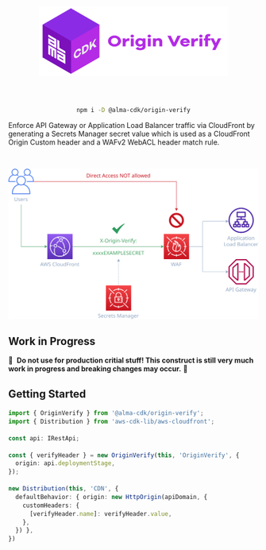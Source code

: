 <div align="center">
	<br/>
	<br/>
  <h1>
	<img height="140" src="assets/alma-cdk-origin-verify.svg" alt="Alma CDK Origin Verify" />
  <br/>
  <br/>
  </h1>

  ```sh
  npm i -D @alma-cdk/origin-verify
  ```

  <div align="left">


  Enforce API Gateway or Application Load Balancer traffic via CloudFront by generating a Secrets Manager secret value which is used as a CloudFront Origin Custom header and a WAFv2 WebACL header match rule.


  </div>
  <br/>
</div>


![diagram](assets/diagram.svg?v=2)

## Work in Progress

🚧 &nbsp;**Do not use for production critial stuff! This construct is still very much work in progress and breaking changes may occur.** 🚧


## Getting Started



```ts
import { OriginVerify } from '@alma-cdk/origin-verify';
import { Distribution } from 'aws-cdk-lib/aws-cloudfront';

const api: IRestApi;

const { verifyHeader } = new OriginVerify(this, 'OriginVerify', {
  origin: api.deploymentStage,
});

new Distribution(this, 'CDN', {
  defaultBehavior: { origin: new HttpOrigin(apiDomain, {
    customHeaders: {
      [verifyHeader.name]: verifyHeader.value,
    },
  }) },
})
```
